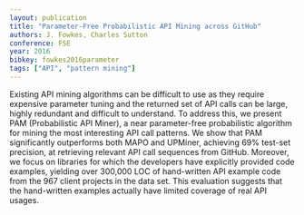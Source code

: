```yaml
---
layout: publication
title: "Parameter-Free Probabilistic API Mining across GitHub"
authors: J. Fowkes, Charles Sutton
conference: FSE
year: 2016
bibkey: fowkes2016parameter
tags: ["API", "pattern mining"]
---
```

Existing API mining algorithms can be difficult to use as they require expensive parameter tuning and the returned set of API calls can be large, highly redundant and difficult to understand. To address this, we present PAM (Probabilistic API Miner), a near parameter-free probabilistic algorithm for mining the most interesting API call patterns. We show that PAM significantly outperforms both MAPO and UPMiner, achieving 69% test-set precision, at retrieving relevant API call sequences from GitHub. Moreover, we focus on libraries for which the developers have explicitly provided code examples, yielding over 300,000 LOC of hand-written API example code from the 967 client projects in the data set. This evaluation suggests that the hand-written examples actually have limited coverage of real API usages.

